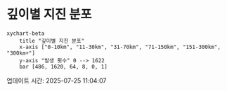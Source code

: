 # 깊이별 지진 분포

```mermaid
xychart-beta
    title "깊이별 지진 분포"
    x-axis ["0-10km", "11-30km", "31-70km", "71-150km", "151-300km", "300km+"]
    y-axis "발생 횟수" 0 --> 1622
    bar [486, 1620, 64, 8, 0, 1]
```

업데이트 시간: 2025-07-25 11:04:07
